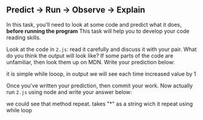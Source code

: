 ## Predict -> Run -> Observe -> Explain

In this task, you'll need to look at some code and predict what it does, **before running the program**
This task will help you to develop your code reading skills.

Look at the code in `2.js`: read it carefully and discuss it with your pair.
What do you think the output will look like?
If some parts of the code are unfamiliar, then look them up on MDN.
Write your prediction below:

it is simple while looop, in output we will see each time increased value by 1

Once you've written your prediction, then commit your work. Now actually run `2.js` using node and write your answer below:

we could see that method repeat. takes "\*" as a string wich it repeat using while loop
